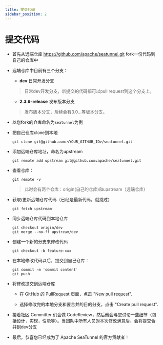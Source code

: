 ```yaml
---
title: 提交代码
sidebar_position: 2
---
```


# 提交代码

* 首先从远端仓库 <https://github.com/apache/seatunnel.git> fork一份代码到自己的仓库中

* 远端仓库中目前有三个分支：
    * **dev**    日常开发分支
    > 日常dev开发分支，新提交的代码都可以pull request到这个分支上。

    * **2.3.9-release** 发布版本分支
    > 发布版本分支，后续会有3.0...等版本分支。

* 以您fork的仓库命名为`seatunnel`为例

* 把自己仓库clone到本地

    ```shell
    git clone git@github.com:<YOUR_GITHUB_ID>/seatunnel.git
    ```

* 添加远端仓库地址，命名为upstream

    ```shell
    git remote add upstream git@github.com:apache/seatunnel.git
    ```

* 查看仓库：

    ```shell
    git remote -v
    ```

  > 此时会有两个仓库：origin(自己的仓库)和upstream（远端仓库）

* 获取/更新远端仓库代码（已经是最新代码，就跳过）

    ```shell
    git fetch upstream
    ```

* 同步远端仓库代码到本地仓库

    ```shell
    git checkout origin/dev
    git merge --no-ff upstream/dev
    ```

* 创建一个新的分支来修改代码

    ```shell
    git checkout -b feature-xxx
    ```

* 在本地修改代码以后，提交到自己仓库：

    ```shell
    git commit -m 'commit content'
    git push
    ```

* 将修改提交到远端仓库

    * 在 GitHub 的 PullRequest 页面，点击 "New pull request".

    * 选择修改完的本地分支和要合并的目的分支，点击 "Create pull request".

* 接着社区 Committer 们会做 CodeReview，然后他会与您讨论一些细节（包括设计，实现，性能等）。当团队中所有人员对本次修改满意后，会将提交合并到dev分支

* 最后，恭喜您已经成为了 Apache SeaTunnel 的官方贡献者！
